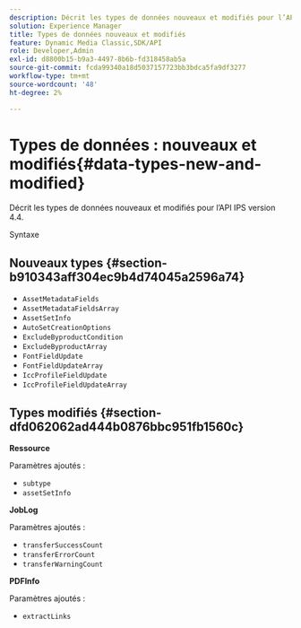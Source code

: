 ```yaml
---
description: Décrit les types de données nouveaux et modifiés pour l’API IPS version 4.4.
solution: Experience Manager
title: Types de données nouveaux et modifiés
feature: Dynamic Media Classic,SDK/API
role: Developer,Admin
exl-id: d8800b15-b9a3-4497-8b6b-fd318458ab5a
source-git-commit: fcda99340a18d5037157723bb3bdca5fa9df3277
workflow-type: tm+mt
source-wordcount: '48'
ht-degree: 2%

---
```


# Types de données : nouveaux et modifiés{#data-types-new-and-modified}

Décrit les types de données nouveaux et modifiés pour l’API IPS version 4.4.

Syntaxe

## Nouveaux types {#section-b910343aff304ec9b4d74045a2596a74}

* `AssetMetadataFields`
* `AssetMetadataFieldsArray`
* `AssetSetInfo`
* `AutoSetCreationOptions`
* `ExcludeByproductCondition`
* `ExcludeByproductArray`
* `FontFieldUpdate`
* `FontFieldUpdateArray`
* `IccProfileFieldUpdate`
* `IccProfileFieldUpdateArray`

## Types modifiés {#section-dfd062062ad444b0876bbc951fb1560c}

**Ressource**

Paramètres ajoutés :

* `subtype`
* `assetSetInfo`

**JobLog**

Paramètres ajoutés :

* `transferSuccessCount`
* `transferErrorCount`
* `transferWarningCount`

**PDFInfo**

Paramètres ajoutés :

* `extractLinks`
